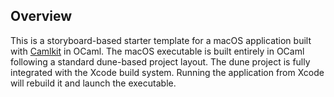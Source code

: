 ## Overview

This is a storyboard-based starter template for a macOS application built with
[Camlkit](https://github.com/dboris/camlkit) in OCaml. The macOS executable
is built entirely in OCaml following a standard dune-based project layout.
The dune project is fully integrated with the Xcode build system. Running
the application from Xcode will rebuild it and launch the executable.